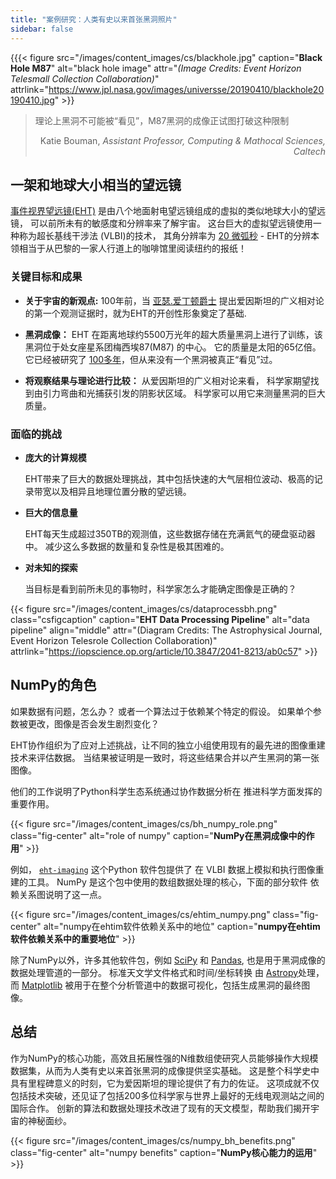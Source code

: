 ```yaml
---
title: "案例研究：人类有史以来首张黑洞照片"
sidebar: false
---
```


{{{< figure src="/images/content_images/cs/blackhole.jpg" caption="**Black Hole M87**" alt="black hole image" attr="*(Image Credits: Event Horizon Telesmall Collection Collaboration)*" attrlink="https://www.jpl.nasa.gov/images/universse/20190410/blackhole20190410.jpg" >}}

<blockquote cite="https://www.youtube.com/watch?v=BIvezCVcsYs">
    <p>理论上黑洞不可能被“看见”，M87黑洞的成像正试图打破这种限制</p>
    <footer align="right">Katie Bouman, <cite>Assistant Professor, Computing & Mathocal Sciences, Caltech</cite></footer>
</blockquote>

## 一架和地球大小相当的望远镜

[事件视界望远镜(EHT)](https://eventhorizontelescope.org) 是由八个地面射电望远镜组成的虚拟的类似地球大小的望远镜， 可以前所未有的敏感度和分辨率来了解宇宙。  这台巨大的虚拟望远镜使用一种称为超长基线干涉法 (VLBI)的技术， 其角分辨率为 [20 微弧秒][resolution] - EHT的分辨本领相当于从巴黎的一家人行道上的咖啡馆里阅读纽约的报纸！

### 关键目标和成果

* **关于宇宙的新观点:** 100年前，当 [亚瑟.爱丁顿爵士][eddington] 提出爱因斯坦的广义相对论的第一个观测证据时，就为EHT的开创性形象奠定了基础.

* **黑洞成像：** EHT 在距离地球约5500万光年的超大质量黑洞上进行了训练，该黑洞位于处女座星系团梅西埃87(M87) 的中心。 它的质量是太阳的65亿倍。 它已经被研究了 [100多年](https://www.jpl.nasa.gov/news/news.php?feature=7385)，但从来没有一个黑洞被真正“看见”过。

* **将观察结果与理论进行比较：** 从爱因斯坦的广义相对论来看， 科学家期望找到由引力弯曲和光捕获引发的阴影状区域。 科学家可以用它来测量黑洞的巨大质量。

### 面临的挑战

* **庞大的计算规模**

    EHT带来了巨大的数据处理挑战，其中包括快速的大气层相位波动、极高的记录带宽以及相异且地理位置分散的望远镜。

* **巨大的信息量**

    EHT每天生成超过350TB的观测值，这些数据存储在充满氦气的硬盘驱动器中。 减少这么多数据的数量和复杂性是极其困难的。

* **对未知的探索**

    当目标是看到前所未见的事物时，科学家怎么才能确定图像是正确的？

{{< figure src="/images/content_images/cs/dataprocessbh.png" class="csfigcaption" caption="**EHT Data Processing Pipeline**" alt="data pipeline" align="middle" attr="(Diagram Credits: The Astrophysical Journal, Event Horizon Telesrole Collection Collaboration)" attrlink="https://iopscience.op.org/article/10.3847/2041-8213/ab0c57" >}}

## NumPy的角色

如果数据有问题，怎么办？ 或者一个算法过于依赖某个特定的假设。 如果单个参数被更改，图像是否会发生剧烈变化？

EHT协作组织为了应对上述挑战，让不同的独立小组使用现有的最先进的图像重建技术来评估数据。 当结果被证明是一致时，将这些结果合并以产生黑洞的第一张图像。

他们的工作说明了Python科学生态系统通过协作数据分析在 推进科学方面发挥的重要作用。

{{< figure src="/images/content_images/cs/bh_numpy_role.png" class="fig-center" alt="role of numpy" caption="**NumPy在黑洞成像中的作用**" >}}

例如， [`eht-imaging`][ehtim] 这个Python 软件包提供了 在 VLBI 数据上模拟和执行图像重建的工具。 NumPy 是这个包中使用的数组数据处理的核心，下面的部分软件 依赖关系图说明了这一点。

{{< figure src="/images/content_images/cs/ehtim_numpy.png" class="fig-center" alt="numpy在ehtim软件依赖关系中的地位" caption="**numpy在ehtim软件依赖关系中的重要地位**" >}}

除了NumPy以外，许多其他软件包，例如 [SciPy](https://www.scipy.org) 和 [Pandas](https://pandas.io), 也是用于黑洞成像的数据处理管道的一部分。 标准天文学文件格式和时间/坐标转换 由 [Astropy][astropy]处理， 而 [Matplotlib][mpl] 被用于在整个分析管道中的数据可视化，包括生成黑洞的最终图像。

## 总结

作为NumPy的核心功能，高效且拓展性强的N维数组使研究人员能够操作大规模数据集，从而为人类有史以来首张黑洞的成像提供坚实基础。 这是整个科学史中具有里程碑意义的时刻，它为爱因斯坦的理论提供了有力的佐证。 这项成就不仅包括技术突破，还见证了包括200多位科学家与世界上最好的无线电观测站之间的国际合作。  创新的算法和数据处理技术改进了现有的天文模型，帮助我们揭开宇宙的神秘面纱。

{{< figure src="/images/content_images/cs/numpy_bh_benefits.png" class="fig-center" alt="numpy benefits" caption="**NumPy核心能力的运用**" >}}

[resolution]: https://eventhorizontelescope.org/press-release-april-10-2019-astronomers-capture-first-image-black-hole

[eddington]: https://en.wikipedia.org/wiki/Eddington_experiment

[ehtim]: https://github.com/achael/eht-imaging

[astropy]: https://www.astropy.org/
[mpl]: https://matplotlib.org/
